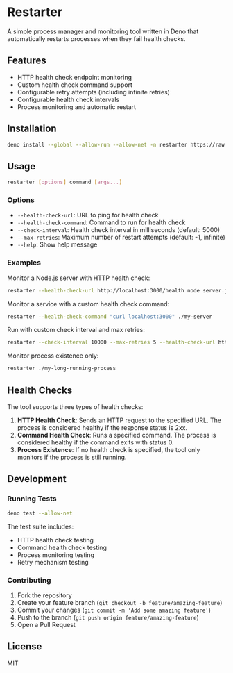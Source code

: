 # Restarter

A simple process manager and monitoring tool written in Deno that automatically restarts processes when they fail health checks.

## Features

- HTTP health check endpoint monitoring
- Custom health check command support
- Configurable retry attempts (including infinite retries)
- Configurable health check intervals
- Process monitoring and automatic restart

## Installation

```bash
deno install --global --allow-run --allow-net -n restarter https://raw.githubusercontent.com/a7ul/restarter/refs/heads/main/main.ts
```

## Usage

```bash
restarter [options] command [args...]
```

### Options

- `--health-check-url`: URL to ping for health check
- `--health-check-command`: Command to run for health check
- `--check-interval`: Health check interval in milliseconds (default: 5000)
- `--max-retries`: Maximum number of restart attempts (default: -1, infinite)
- `--help`: Show help message

### Examples

Monitor a Node.js server with HTTP health check:

```bash
restarter --health-check-url http://localhost:3000/health node server.js
```

Monitor a service with a custom health check command:

```bash
restarter --health-check-command "curl localhost:3000" ./my-server
```

Run with custom check interval and max retries:

```bash
restarter --check-interval 10000 --max-retries 5 --health-check-url http://localhost:3000/health python app.py
```

Monitor process existence only:

```bash
restarter ./my-long-running-process
```

## Health Checks

The tool supports three types of health checks:

1. **HTTP Health Check**: Sends an HTTP request to the specified URL. The process is considered healthy if the response status is 2xx.
2. **Command Health Check**: Runs a specified command. The process is considered healthy if the command exits with status 0.
3. **Process Existence**: If no health check is specified, the tool only monitors if the process is still running.

## Development

### Running Tests

```bash
deno test --allow-net
```

The test suite includes:

- HTTP health check testing
- Command health check testing
- Process monitoring testing
- Retry mechanism testing

### Contributing

1. Fork the repository
2. Create your feature branch (`git checkout -b feature/amazing-feature`)
3. Commit your changes (`git commit -m 'Add some amazing feature'`)
4. Push to the branch (`git push origin feature/amazing-feature`)
5. Open a Pull Request

## License

MIT
